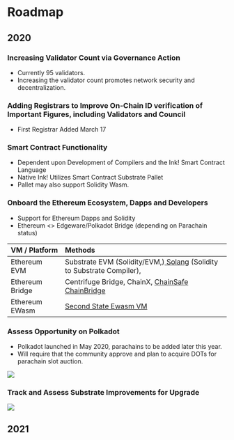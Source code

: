 # Roadmap

## 2020

### Increasing Validator Count via Governance Action

* Currently 95 validators.
* Increasing the validator count promotes network security and decentralization. 

### Adding Registrars to Improve On-Chain ID verification of Important Figures, including Validators and Council

* First Registrar Added March 17

### Smart Contract Functionality

* Dependent upon Development of Compilers and the Ink! Smart Contract Language
* Native Ink! Utilizes Smart Contract Substrate Pallet
* Pallet may also support Solidity Wasm.

### Onboard the Ethereum Ecosystem, Dapps and Developers

* Support for Ethereum Dapps and Solidity
* Ethereum &lt;&gt; Edgeware/Polkadot Bridge \(depending on Parachain status\)

| VM / Platform | Methods |
| :--- | :--- |
| Ethereum EVM | Substrate EVM \(Solidity/EVM,\)[ Solang](https://github.com/hyperledger-labs/solang) \(Solidity to Substrate Compiler\), |
| Ethereum Bridge | Centrifuge Bridge, ChainX, [ChainSafe ChainBridge](https://github.com/ChainSafe/ChainBridgeV2) |
| Ethereum EWasm | [Second State Ewasm VM](https://github.com/second-state/substrate-ewasm) |

### Assess Opportunity on Polkadot

* Polkadot launched in May 2020, parachains to be added later this year.
* Will require that the community approve and plan to acquire DOTs for parachain slot auction.

![](../.gitbook/assets/image%20%2810%29%20%281%29.png)

### Track and Assess Substrate Improvements for Upgrade

![](../.gitbook/assets/image%20%283%29%20%281%29.png)

## 2021

